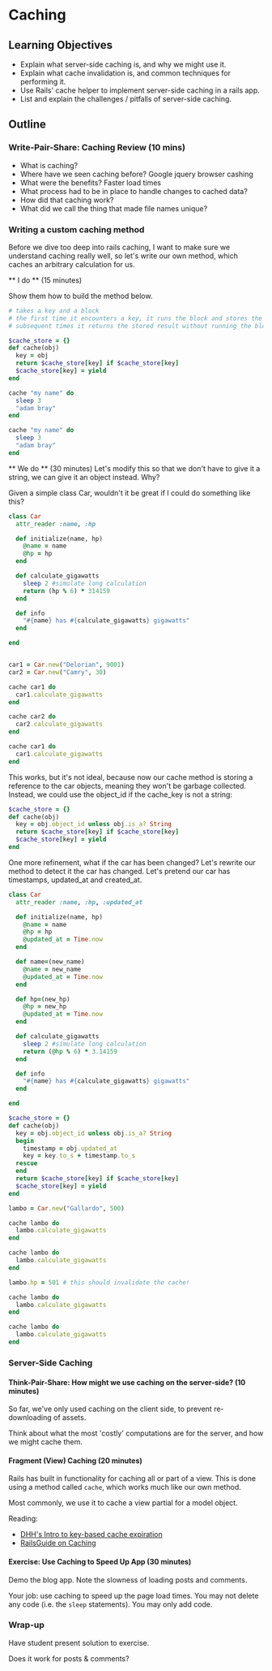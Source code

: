 # Caching

## Learning Objectives

* Explain what server-side caching is, and why we might use it.
* Explain what cache invalidation is, and common techniques for performing it.
* Use Rails' cache helper to implement server-side caching in a rails app.
* List and explain the challenges / pitfalls of server-side caching.

## Outline

### Write-Pair-Share: Caching Review (10 mins)

* What is caching?
* Where have we seen caching before?
Google jquery browser cashing
* What were the benefits?
Faster load times
* What process had to be in place to handle changes to cached data?
* How did that caching work?
* What did we call the thing that made file names unique?

### Writing a custom caching method

Before we dive too deep into rails caching, I want to make sure we understand
caching really well, so let's write our own method, which caches an arbitrary
calculation for us.

** I do ** (15 minutes)

Show them how to build the method below.

```ruby
# takes a key and a block
# the first time it encounters a key, it runs the block and stores the result
# subsequent times it returns the stored result without running the block

$cache_store = {}
def cache(obj)
  key = obj
  return $cache_store[key] if $cache_store[key]
  $cache_store[key] = yield
end

cache "my name" do
  sleep 3
  "adam bray"
end

cache "my name" do
  sleep 3
  "adam bray"
end
```

** We do ** (30 minutes)
Let's modify this so that we don't have to give it a string, we can give it an
object instead. Why?

Given a simple class Car, wouldn't it be great if I could do something like this?

```ruby
class Car
  attr_reader :name, :hp

  def initialize(name, hp)
    @name = name
    @hp = hp
  end

  def calculate_gigawatts
    sleep 2 #simulate long calculation
    return (hp % 6) * 314159
  end

  def info
    "#{name} has #{calculate_gigawatts} gigawatts"
  end

end


car1 = Car.new("Delorian", 9001)
car2 = Car.new("Camry", 30)

cache car1 do
  car1.calculate_gigawatts
end

cache car2 do
  car2.calculate_gigawatts
end

cache car1 do
  car1.calculate_gigawatts
end
```

This works, but it's not ideal, because now our cache method is storing a
reference to the car objects, meaning they won't be garbage collected. Instead,
we could use the object_id if the cache_key is not a string:

```ruby
$cache_store = {}
def cache(obj)
  key = obj.object_id unless obj.is_a? String
  return $cache_store[key] if $cache_store[key]
  $cache_store[key] = yield
end
```

One more refinement, what if the car has been changed? Let's rewrite our method
to detect it the car has changed. Let's pretend our car has timestamps,
updated_at and created_at.


```ruby
class Car
  attr_reader :name, :hp, :updated_at

  def initialize(name, hp)
    @name = name
    @hp = hp
    @updated_at = Time.now
  end

  def name=(new_name)
    @name = new_name
    @updated_at = Time.now
  end

  def hp=(new_hp)
    @hp = new_hp
    @updated_at = Time.now
  end

  def calculate_gigawatts
    sleep 2 #simulate long calculation
    return (@hp % 6) * 3.14159
  end

  def info
    "#{name} has #{calculate_gigawatts} gigawatts"
  end

end

$cache_store = {}
def cache(obj)
  key = obj.object_id unless obj.is_a? String
  begin
    timestamp = obj.updated_at
    key = key.to_s + timestamp.to_s
  rescue
  end
  return $cache_store[key] if $cache_store[key]
  $cache_store[key] = yield
end

lambo = Car.new("Gallardo", 500)

cache lambo do
  lambo.calculate_gigawatts
end

cache lambo do
  lambo.calculate_gigawatts
end

lambo.hp = 501 # this should invalidate the cache!

cache lambo do
  lambo.calculate_gigawatts
end

cache lambo do
  lambo.calculate_gigawatts
end
```

### Server-Side Caching

#### Think-Pair-Share: How might we use caching on the server-side? (10 minutes)

So far, we've only used caching on the client side, to prevent re-downloading of
assets.

Think about what the most 'costly' computations are for the server, and how we
might cache them.

#### Fragment (View) Caching (20 minutes)

Rails has built in functionality for caching all or part of a view. This is done
using a method called `cache`, which works much like our own method.

Most commonly, we use it to cache a view partial for a model object.


Reading:
* [DHH's Intro to key-based cache expiration](https://signalvnoise.com/posts/3113-how-key-based-cache-expiration-works)
* [RailsGuide on Caching](http://guides.rubyonrails.org/caching_with_rails.html)

#### Exercise: Use Caching to Speed Up App (30 minutes)

Demo the blog app. Note the slowness of loading posts and comments.

Your job: use caching to speed up the page load times. You may not delete any
code (i.e. the `sleep` statements). You may only add code.

### Wrap-up

Have student present solution to exercise.

Does it work for posts & comments?
